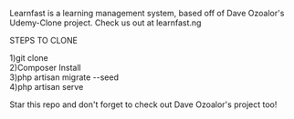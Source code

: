 Learnfast is a learning management system, based off of Dave Ozoalor's Udemy-Clone project. Check us out at learnfast.ng

STEPS TO CLONE

1)git clone <br />
2)Composer Install <br />
3)php artisan migrate --seed <br />
4)php artisan serve <br />



Star this repo and don't forget to check out Dave Ozoalor's project too!
